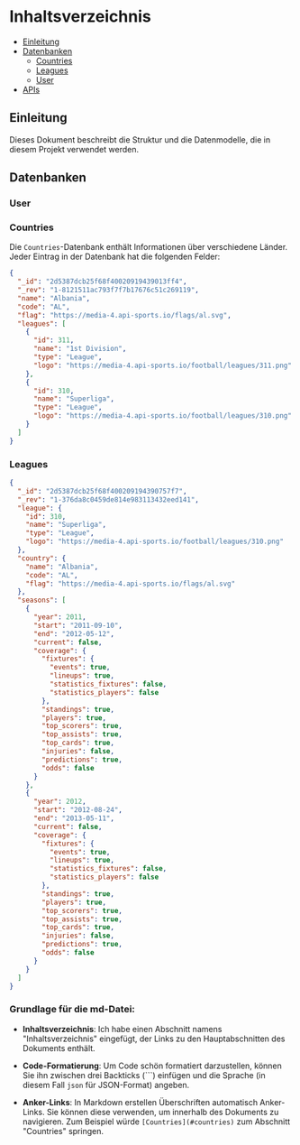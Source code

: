 # Inhaltsverzeichnis

- [Einleitung](#einleitung)
- [Datenbanken](#datenbanken)
    - [Countries](#countries)
    - [Leagues](#leagues)
    - [User](#user)
- [APIs](#apis)

## Einleitung

Dieses Dokument beschreibt die Struktur und die Datenmodelle, die in diesem Projekt verwendet werden.

## Datenbanken

### User

### Countries


Die `Countries`-Datenbank enthält Informationen über verschiedene Länder. Jeder Eintrag in der Datenbank hat die folgenden Felder:

```json
{
  "_id": "2d5387dcb25f68f40020919439013ff4",
  "_rev": "1-8121511ac793f7f7b17676c51c269119",
  "name": "Albania",
  "code": "AL",
  "flag": "https://media-4.api-sports.io/flags/al.svg",
  "leagues": [
    {
      "id": 311,
      "name": "1st Division",
      "type": "League",
      "logo": "https://media-4.api-sports.io/football/leagues/311.png"
    },
    {
      "id": 310,
      "name": "Superliga",
      "type": "League",
      "logo": "https://media-4.api-sports.io/football/leagues/310.png"
    }
  ]
}
```

### Leagues
```json
{
  "_id": "2d5387dcb25f68f400209194390757f7",
  "_rev": "1-376da8c0459de814e983113432eed141",
  "league": {
    "id": 310,
    "name": "Superliga",
    "type": "League",
    "logo": "https://media-4.api-sports.io/football/leagues/310.png"
  },
  "country": {
    "name": "Albania",
    "code": "AL",
    "flag": "https://media-4.api-sports.io/flags/al.svg"
  },
  "seasons": [
    {
      "year": 2011,
      "start": "2011-09-10",
      "end": "2012-05-12",
      "current": false,
      "coverage": {
        "fixtures": {
          "events": true,
          "lineups": true,
          "statistics_fixtures": false,
          "statistics_players": false
        },
        "standings": true,
        "players": true,
        "top_scorers": true,
        "top_assists": true,
        "top_cards": true,
        "injuries": false,
        "predictions": true,
        "odds": false
      }
    },
    {
      "year": 2012,
      "start": "2012-08-24",
      "end": "2013-05-11",
      "current": false,
      "coverage": {
        "fixtures": {
          "events": true,
          "lineups": true,
          "statistics_fixtures": false,
          "statistics_players": false
        },
        "standings": true,
        "players": true,
        "top_scorers": true,
        "top_assists": true,
        "top_cards": true,
        "injuries": false,
        "predictions": true,
        "odds": false
      }
    }
  ]
}
```

### Grundlage für die md-Datei:

- **Inhaltsverzeichnis**: Ich habe einen Abschnitt namens "Inhaltsverzeichnis" eingefügt, der Links zu den Hauptabschnitten des Dokuments enthält.

- **Code-Formatierung**: Um Code schön formatiert darzustellen, können Sie ihn zwischen drei Backticks (\`\`\`) einfügen und die Sprache (in diesem Fall `json` für JSON-Format) angeben.

- **Anker-Links**: In Markdown erstellen Überschriften automatisch Anker-Links. Sie können diese verwenden, um innerhalb des Dokuments zu navigieren. Zum Beispiel würde `[Countries](#countries)` zum Abschnitt "Countries" springen.



